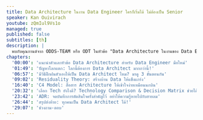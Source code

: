 ```yaml
---
title: Data Architecture ในงาน Data Engineer ใครก็เริ่มได้ ไม่ต้องเป็น Senior
speaker: Kan Ouivirach
youtube: zQmIul9Vs1o
managed: true
published: false
subtitles: [th]
description: |
  พบกับคุณกานต์จาก ODDS-TEAM หรือ ODT ในหัวข้อ "Data Architecture ในงานของ Data Engineer" ไม่ว่าคุณจะเป็น data engineer มือใหม่หรือรุ่นพี่ เซสชั่นนี้จะพาคุณไปสำรวจปัญหาและความท้าทายในการออกแบบ data architecture พร้อมเจาะลึกแนวคิดและเทคนิคที่สามารถนำไปประยุกต์ใช้ได้จริง โดยคุณกานต์จะแชร์ประสบการณ์และวิธีการทำงาน เช่น Residuality Theory, C4 model และ ADR เพื่อช่วยให้คุณเข้าใจและออกแบบ data architecture ได้อย่างมีประสิทธิภาพมากขึ้น มาร่วมเรียนรู้และพัฒนาทักษะ data architecture ไปพร้อมๆ กัน
chapters:
  '00:00': 'แนะนำตัวและหัวข้อ Data Architecture สำหรับ Data Engineer มือใหม่'
  '01:49': 'ปัญหาโลกแตก: โลกนี้ต้องการ Data Architect มากกว่านี้!'
  '06:57': 'มีวิธีฝึกฝนตัวเองให้เป็น Data Architect ไหม? มาดู 3 ขั้นตอนกัน'
  '09:02': 'Residuality Theory: สร้างบ้าน Data ให้แข็งแกร่ง'
  '16:40': 'C4 Model: สื่อสาร Architecture ให้เข้าใจง่ายเหมือนนกบิน'
  '20:32': 'เลือก Tech ยังไงดี? Technology Comparison & Decision Matrix ช่วยได้'
  '23:42': 'ADR: จดบันทึกการตัดสินใจครั้งสำคัญไว้ อย่าให้ความรู้หายไปกับสายลม'
  '26:44': 'สรุปส่งท้าย: ทุกคนเป็น Data Architect ได้!'
  '29:07': 'ช่วงถาม-ตอบ'
---
```

